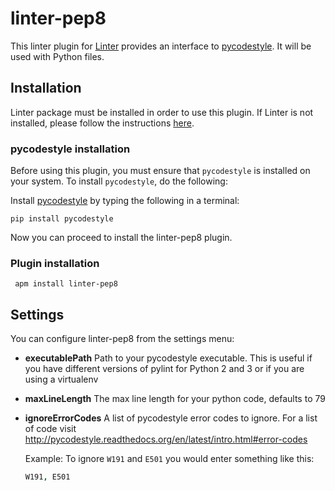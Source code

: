 # linter-pep8

This linter plugin for [Linter](https://github.com/AtomLinter/Linter) provides
an interface to [pycodestyle](https://pypi.python.org/pypi/pycodestyle). It will be used
with Python files.

## Installation

Linter package must be installed in order to use this plugin. If Linter is not
installed, please follow the instructions [here](https://github.com/AtomLinter/Linter).

### pycodestyle installation

Before using this plugin, you must ensure that `pycodestyle` is installed on your
system. To install `pycodestyle`, do the following:

Install [pycodestyle](https://pypi.python.org/pypi/pycodestyle) by typing the following in a
terminal:

```ShellSession
pip install pycodestyle
```

Now you can proceed to install the linter-pep8 plugin.

### Plugin installation

```ShellSession
 apm install linter-pep8
```

## Settings

You can configure linter-pep8 from the settings menu:

*   **executablePath** Path to your pycodestyle executable. This is useful if you
    have different versions of pylint for Python 2 and 3 or if you are using a
    virtualenv

*   **maxLineLength** The max line length for your python code, defaults to 79

*   **ignoreErrorCodes** A list of pycodestyle error codes to ignore. For a list of
    code visit <http://pycodestyle.readthedocs.org/en/latest/intro.html#error-codes>

    Example: To ignore `W191` and `E501` you would enter something like this:

    ```coffeescript
    W191, E501
    ```
